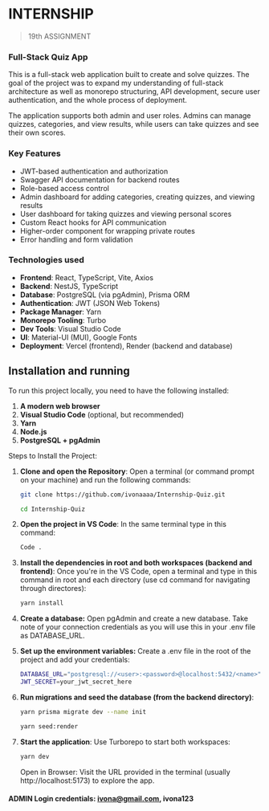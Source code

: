# INTERNSHIP
> 19th ASSIGNMENT

### Full-Stack Quiz App

This is a full-stack web application built to create and solve quizzes. The goal of the project was to expand my understanding of full-stack architecture as well as monorepo structuring, API development, secure user authentication, and the whole process of deployment.

The application supports both admin and user roles. Admins can manage quizzes, categories, and view results, while users can take quizzes and see their own scores.

### Key Features
- JWT-based authentication and authorization
- Swagger API documentation for backend routes
- Role-based access control
- Admin dashboard for adding categories, creating quizzes, and viewing results
- User dashboard for taking quizzes and viewing personal scores
- Custom React hooks for API communication
- Higher-order component for wrapping private routes
- Error handling and form validation

### Technologies used
- **Frontend**: React, TypeScript, Vite, Axios
- **Backend**: NestJS, TypeScript
- **Database**: PostgreSQL (via pgAdmin), Prisma ORM
- **Authentication**: JWT (JSON Web Tokens)
- **Package Manager**: Yarn
- **Monorepo Tooling**: Turbo
- **Dev Tools**: Visual Studio Code
- **UI**: Material-UI (MUI), Google Fonts
- **Deployment**: Vercel (frontend), Render (backend and database)


## Installation and running
To run this project locally, you need to have the following installed:
1. **A modern web browser**
2. **Visual Studio Code** (optional, but recommended)
3. **Yarn**
4. **Node.js**
5. **PostgreSQL + pgAdmin**

Steps to Install the Project:
1. **Clone and open the Repository**:
   Open a terminal (or command prompt on your machine) and run the following commands:
   ```bash
   git clone https://github.com/ivonaaaa/Internship-Quiz.git
   ```
   ```bash
   cd Internship-Quiz
   ```
2. **Open the project in VS Code**:
   In the same terminal type in this command:
   ```bash
   Code .
   ```

3. **Install the dependencies in root and both workspaces (backend and frontend)**:
   Once you're in the VS Code, open a terminal and type in this command in root and each directory (use cd command for navigating through directores):    
   ```bash
   yarn install
   ```

5. **Create a database:**
   Open pgAdmin and create a new database. Take note of your connection credentials as you will use this in your .env file as DATABASE_URL.
   
   
6. **Set up the environment variables:**
   Create a .env file in the root of the project and add your credentials:
   ```bash
   DATABASE_URL="postgresql://<user>:<password>@localhost:5432/<name>"
   JWT_SECRET=your_jwt_secret_here
   ```

7. **Run migrations and seed the database (from the backend directory)**:
   ```bash
   yarn prisma migrate dev --name init
   ```
   ```bash
   yarn seed:render
   ```

8. **Start the application**:
   Use Turborepo to start both workspaces:
   ```bash
   yarn dev
   ```
   Open in Browser: Visit the URL provided in the terminal (usually http://localhost:5173) to explore the app.


#### ADMIN Login credentials: ivona@gmail.com, ivona123
